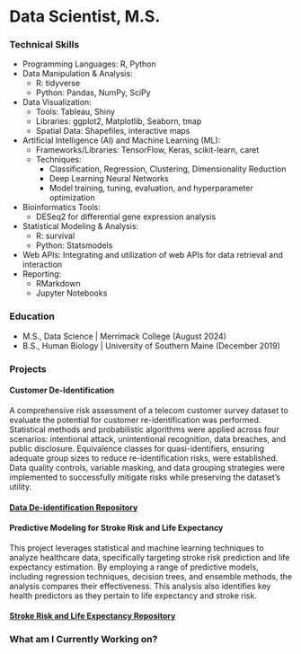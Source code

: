 # Data Scientist, M.S.

### Technical Skills
* Programming Languages: R, Python
* Data Manipulation & Analysis:
  * R: tidyverse
  * Python: Pandas, NumPy, SciPy
* Data Visualization:
  * Tools: Tableau, Shiny
  * Libraries: ggplot2, Matplotlib, Seaborn, tmap
  * Spatial Data: Shapefiles, interactive maps
* Artificial Intelligence (AI) and Machine Learning (ML):
  * Frameworks/Libraries: TensorFlow, Keras, scikit-learn, caret
  * Techniques:
    * Classification, Regression, Clustering, Dimensionality Reduction
    * Deep Learning Neural Networks
    * Model training, tuning, evaluation, and hyperparameter optimization
* Bioinformatics Tools:
  * DESeq2 for differential gene expression analysis
* Statistical Modeling & Analysis:
  * R: survival
  * Python: Statsmodels
* Web APIs: Integrating and utilization of web APIs for data retrieval and interaction
* Reporting:
  * RMarkdown
  * Jupyter Notebooks

### Education
* M.S., Data Science | Merrimack College (August 2024)
* B.S., Human Biology | University of Southern Maine (December 2019)

### Projects

#### Customer De-Identification
A comprehensive risk assessment of a telecom customer survey dataset to evaluate the potential for customer re-identification was performed. Statistical methods and probabilistic algorithms were applied across four scenarios: intentional attack, unintentional recognition, data breaches, and public disclosure. Equivalence classes for quasi-identifiers, ensuring adequate group sizes to reduce re-identification risks, were established. Data quality controls, variable masking, and data grouping strategies were implemented to successfully mitigate risks while preserving the dataset’s utility. 
#### [Data De-identification Repository](https://github.com/SEugley/Data_De-identification)

#### Predictive Modeling for Stroke Risk and Life Expectancy
This project leverages statistical and machine learning techniques to analyze healthcare data, specifically targeting stroke risk prediction and life expectancy estimation. By employing a range of predictive models, including regression techniques, decision trees, and ensemble methods, the analysis compares their effectiveness. This analysis also identifies key health predictors as they pertain to life expectancy and stroke risk.
#### [Stroke Risk and Life Expectancy Repository](https://github.com/SEugley/Machine_Learning/tree/main/Stroke_and_Life_Expectancy)

### What am I Currently Working on?
